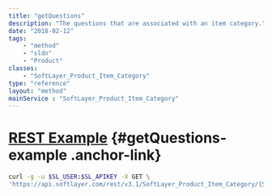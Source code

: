 ```yaml
---
title: "getQuestions"
description: "The questions that are associated with an item category."
date: "2018-02-12"
tags:
    - "method"
    - "sldn"
    - "Product"
classes:
    - "SoftLayer_Product_Item_Category"
type: "reference"
layout: "method"
mainService : "SoftLayer_Product_Item_Category"
---
```


# [REST Example](#getQuestions-example) <a href="/article/rest/"><i class="fas fa-question"></i></a> {#getQuestions-example .anchor-link} 
```bash
curl -g -u $SL_USER:$SL_APIKEY -X GET \
'https://api.softlayer.com/rest/v3.1/SoftLayer_Product_Item_Category/{SoftLayer_Product_Item_CategoryID}/getQuestions'
```
